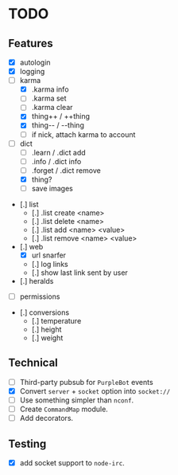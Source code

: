 # TODO

## Features

- [x] autologin
- [x] logging
- [ ] karma
  - [x] .karma info
  - [ ] .karma set
  - [ ] .karma clear
  - [x] thing++ / ++thing
  - [x] thing-- / --thing
  - [ ] if nick, attach karma to account
- [ ] dict
  - [ ] .learn / .dict add
  - [ ] .info / .dict info
  - [ ] .forget / .dict remove
  - [x] thing?
  - [ ] save images
- [.] list
  - [.] .list create \<name\>
  - [.] .list delete \<name\>
  - [.] .list add \<name\> \<value\>
  - [.] .list remove \<name\> \<value\>
- [.] web
  - [x] url snarfer
  - [.] log links
  - [.] show last link sent by user
- [.] heralds
- [ ] permissions
- [.] conversions
  - [.] temperature
  - [.] height
  - [.] weight

## Technical

- [ ] Third-party pubsub for `PurpleBot` events
- [x] Convert `server` + `socket` option into `socket://`
- [ ] Use something simpler than `nconf`.
- [ ] Create `CommandMap` module.
- [ ] Add decorators.

## Testing

- [x] add socket support to `node-irc`.
